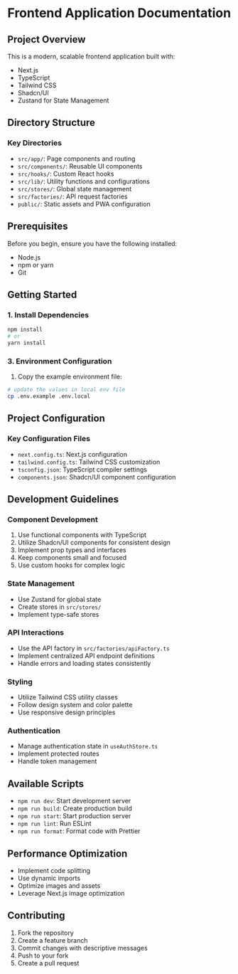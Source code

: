 # Frontend Application Documentation

## Project Overview

This is a modern, scalable frontend application built with:
- Next.js
- TypeScript
- Tailwind CSS
- Shadcn/UI
- Zustand for State Management

## Directory Structure

### Key Directories

- `src/app/`: Page components and routing
- `src/components/`: Reusable UI components
- `src/hooks/`: Custom React hooks
- `src/lib/`: Utility functions and configurations
- `src/stores/`: Global state management
- `src/factories/`: API request factories
- `public/`: Static assets and PWA configuration

## Prerequisites

Before you begin, ensure you have the following installed:
- Node.js
- npm or yarn
- Git

## Getting Started

### 1. Install Dependencies

```bash
npm install
# or
yarn install
```

### 3. Environment Configuration

1. Copy the example environment file:
```bash
# update the values in local env file
cp .env.example .env.local
```

## Project Configuration

### Key Configuration Files

- `next.config.ts`: Next.js configuration
- `tailwind.config.ts`: Tailwind CSS customization
- `tsconfig.json`: TypeScript compiler settings
- `components.json`: Shadcn/UI component configuration

## Development Guidelines

### Component Development

1. Use functional components with TypeScript
2. Utilize Shadcn/UI components for consistent design
3. Implement prop types and interfaces
4. Keep components small and focused
5. Use custom hooks for complex logic

### State Management

- Use Zustand for global state
- Create stores in `src/stores/`
- Implement type-safe stores

### API Interactions

- Use the API factory in `src/factories/apiFactory.ts`
- Implement centralized API endpoint definitions
- Handle errors and loading states consistently

### Styling

- Utilize Tailwind CSS utility classes
- Follow design system and color palette
- Use responsive design principles

### Authentication

- Manage authentication state in `useAuthStore.ts`
- Implement protected routes
- Handle token management

## Available Scripts

- `npm run dev`: Start development server
- `npm run build`: Create production build
- `npm run start`: Start production server
- `npm run lint`: Run ESLint
- `npm run format`: Format code with Prettier

## Performance Optimization

- Implement code splitting
- Use dynamic imports
- Optimize images and assets
- Leverage Next.js image optimization

## Contributing

1. Fork the repository
2. Create a feature branch
3. Commit changes with descriptive messages
4. Push to your fork
5. Create a pull request